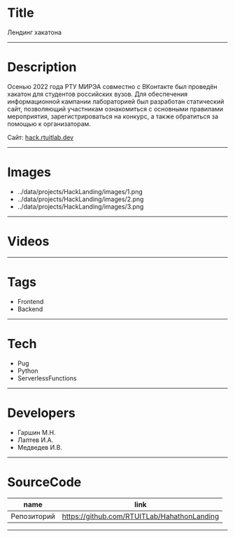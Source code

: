 # Title

Лендинг хакатона

---

# Description

Осенью 2022 года РТУ МИРЭА совместно с ВКонтакте был проведён хакатон для студентов российских вузов. Для обеспечения информационной кампании лабораторией был разработан статический сайт, позволяющий участникам ознакомиться с основными правилами мероприятия, зарегистрироваться на конкурс, а также обратиться за помощью к организаторам.

Сайт: <a target="_blank" href="https://hack.rtuitlab.dev">hack.rtuitlab.dev</a>

---

# Images

- ../data/projects/HackLanding/images/1.png
- ../data/projects/HackLanding/images/2.png
- ../data/projects/HackLanding/images/3.png

---

# Videos

---

# Tags

- Frontend
- Backend

---

# Tech

- Pug
- Python
- ServerlessFunctions

---

# Developers

- Гаршин М.Н.
- Лаптев И.А.
- Медведев И.В.

---

# SourceCode

| name                         | link                                        |
| ---------------------------- | ------------------------------------------- |
| Репозиторий                  | https://github.com/RTUITLab/HahathonLanding |

---

